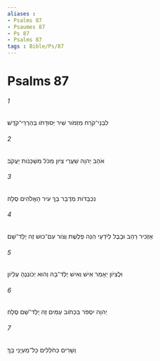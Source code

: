 ```yaml
---
aliases : 
- Psalms 87
- Psaumes 87
- Ps 87
- Psalms 87
tags : Bible/Ps/87
---
```


# Psalms 87

###### 1
לִבְנֵי־קֹרַח מִזְמֹור שִׁיר יְסוּדָתֹו בְּהַרְרֵי־קֹדֶשׁ׃
###### 2
אֹהֵב יְהוָה שַׁעֲרֵי צִיֹּון מִכֹּל מִשְׁכְּנֹות יַעֲקֹב׃
###### 3
נִכְבָּדֹות מְדֻבָּר בָּךְ עִיר הָאֱלֹהִים סֶלָה׃
###### 4
אַזְכִּיר רַהַב וּבָבֶל לְיֹדְעָי הִנֵּה פְלֶשֶׁת וְצֹור עִם־כּוּשׁ זֶה יֻלַּד־שָׁם׃
###### 5
וּלֲצִיֹּון יֵאָמַר אִישׁ וְאִישׁ יֻלַּד־בָּהּ וְהוּא יְכֹונְנֶהָ עֶלְיֹון׃
###### 6
יְהוָה יִסְפֹּר בִּכְתֹוב עַמִּים זֶה יֻלַּד־שָׁם סֶלָה׃
###### 7
וְשָׁרִים כְּחֹלְלִים כָּל־מַעְיָנַי בָּךְ׃
